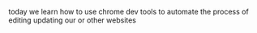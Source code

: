 today we learn how to use chrome dev tools
to automate the process of editing updating our or other websites
